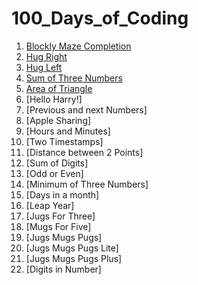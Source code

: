 # 100_Days_of_Coding

1) [Blockly Maze Completion](https://github.com/saibgmhemamalini/100_Days_of_Coding/blob/master/0.1%20Level10.md)
2) [Hug Right](https://github.com/saibgmhemamalini/100_Days_of_Coding/blob/master/0.2%20HugRight.md)
3) [Hug Left]()
4) [Sum of Three Numbers]()
5) [Area of Triangle]()
6) [Hello Harry!]
7) [Previous and next Numbers]
8) [Apple Sharing]
9) [Hours and Minutes]
10) [Two Timestamps]
11) [Distance between 2 Points]
12) [Sum of Digits]
13) [Odd or Even]
14) [Minimum of Three Numbers]
15) [Days in a month]
16) [Leap Year]
17) [Jugs For Three]
18) [Mugs For Five]
19) [Jugs Mugs Pugs]
20) [Jugs Mugs Pugs Lite]
21) [Jugs Mugs Pugs Plus]
22) [Digits in Number]

